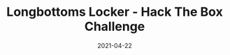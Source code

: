 ---
layout: single
title: '<span class="hackthebox">Longbottoms Locker - Hack The Box Challenge</span>'
excerpt: "Longbottoms Locker is a misc challenge from HackTheBox which contains a lot of stenography and some scripting."
date: 2021-04-22
header:
  teaser: /assets/images/htb-writeup-longbottoms-locker/icon.png
  teaser_home_page: true
  image_description: longbottoms locker hack the box
  icon: /assets/images/hackthebox.webp
  icon_description: hackthebox
categories:
  - hackthebox
  - challenge
tags:  
  - steganography
  - scripting
  - misc
toc: true
toc_label: "Content"
toc_sticky: true
show_time: false
layout: encrypted/longbottoms-locker
permalink: "/htb-writeup-longbottoms-locker/"
show_time: false
---